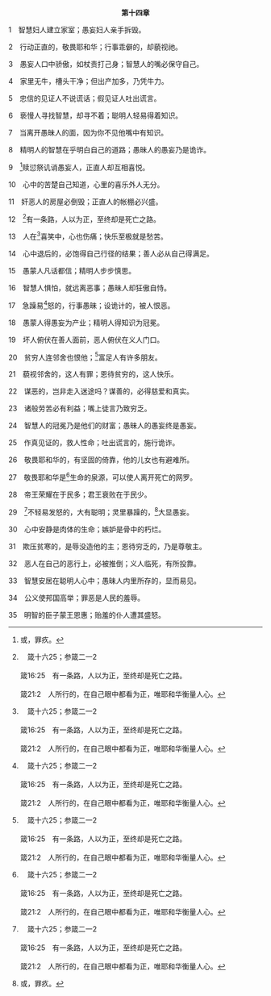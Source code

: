<p style="text-align:center;font-weight:bold;">第十四章</p>

1　智慧妇人建立家室；愚妄妇人亲手拆毁。

2　行动正直的，敬畏耶和华；行事乖僻的，却藐视祂。

3　愚妄人口中骄傲，如杖责打己身；智慧人的嘴必保守自己。

4　家里无牛，槽头干净；但出产加多，乃凭牛力。

5　忠信的见证人不说谎话；假见证人吐出谎言。

6　亵慢人寻找智慧，却寻不着；聪明人轻易得着知识。

7　当离开愚昧人的面，因为你不见他嘴中有知识。

8　精明人的智慧在乎明白自己的道路；愚昧人的愚妄乃是诡诈。

9　[^1]赎愆祭讥诮愚妄人，正直人却互相喜悦。

[^1]:或，罪疚。

10　心中的苦楚自己知道，心里的喜乐外人无分。

11　奸恶人的房屋必倒毁；正直人的帐棚必兴盛。

12　[^a]有一条路，人以为正，至终却是死亡之路。

[^a]:　箴十六25；参箴二一2<br><br>箴16:25　有一条路，人以为正，至终却是死亡之路。<br><br>箴21:2　人所行的，在自己眼中都看为正，唯耶和华衡量人心。

13　人在[^a]喜笑中，心也伤痛；快乐至极就是愁苦。

[^a]:　路六25<br><br>路6:25　你们现今饱足的人有祸了，因为你们将要饥饿。你们现今喜笑的人有祸了，因为你们将要哀恸哭泣。

14　心中退后的，必饱得自己行径的结果；善人必从自己得满足。

15　愚蒙人凡话都信；精明人步步慎思。

16　智慧人惧怕，就远离恶事；愚昧人却狂傲自恃。

17　急躁易[^a]怒的，行事愚昧；设诡计的，被人恨恶。

[^a]:　雅一19<br><br>雅1:19　我亲爱的弟兄们，这是你们所知道的，但你们各人要快快地听，慢慢地说，慢慢地动怒；

18　愚蒙人得愚妄为产业；精明人得知识为冠冕。

19　坏人俯伏在善人面前，恶人俯伏在义人门口。

20　贫穷人连邻舍也恨他；[^a]富足人有许多朋友。

[^a]:　箴十九4<br><br>箴19:4　财物使朋友增多，但穷人连朋友也离开。

21　藐视邻舍的，这人有罪；恩待贫穷的，这人快乐。

22　谋恶的，岂非走入迷途吗？谋善的，必得慈爱和真实。

23　诸般劳苦必有利益；嘴上徒言乃致穷乏。

24　智慧人的冠冕乃是他们的财富；愚昧人的愚妄终是愚妄。

25　作真见证的，救人性命；吐出谎言的，施行诡诈。

26　敬畏耶和华的，有坚固的倚靠，他的儿女也有避难所。

27　敬畏耶和华是[^a]生命的泉源，可以使人离开死亡的网罗。

[^a]:　箴十三14<br><br>箴13:14　智慧人的指教是生命的泉源，使人离开死亡的网罗。

28　帝王荣耀在于民多；君王衰败在于民少。

29　[^a]不轻易发怒的，大有聪明；灵里暴躁的，[^1]大显愚妄。

[^1]:直译，高举。

[^a]:　箴十五18；十六32；雅一19<br><br>箴15:18　暴怒的人挑启争端；不轻易发怒的人止息纷争。<br><br>箴16:32　不轻易发怒的，胜过勇士；治服己灵的，强如取城。<br><br>雅1:19　我亲爱的弟兄们，这是你们所知道的，但你们各人要快快地听，慢慢地说，慢慢地动怒；

30　心中安静是肉体的生命；嫉妒是骨中的朽烂。

31　欺压贫寒的，是辱没造他的主；恩待穷乏的，乃是尊敬主。

32　恶人在自己的恶行上，必被推倒；义人临死，有所投靠。

33　智慧安居在聪明人心中；愚昧人内里所存的，显而易见。

34　公义使邦国高举；罪恶是人民的羞辱。

35　明智的臣子蒙王恩惠；贻羞的仆人遭其盛怒。
